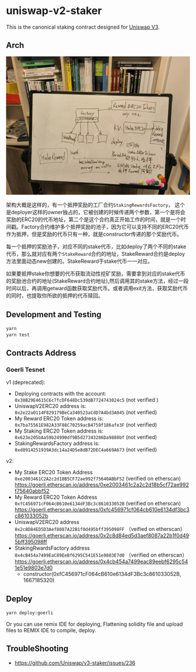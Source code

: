 # uniswap-v2-staker

This is the canonical staking contract designed for [Uniswap V3](https://github.com/Uniswap/uniswap-v3-core).

## Arch

![](images/arch.jpg)

架构大概是这样的，有一个抵押奖励的工厂合约`StakingRewardsFactory`， 这个是deployer这样的owner独占的，它被创建的时候传递两个参数，第一个是将会奖励的ERC20的代币地址，第二个是这个合约真正开始工作的时间，就是一个时间戳。Factory合约维护多个抵押奖励的池子，因为它可以支持不同的ERC20代币作为抵押，但是奖励的代币只有一种，就是constructor传递的那个奖励代币。

每一个抵押的奖励池子，对应不同的stake代币，比如deploy了两个不同的stake 代币，那么就对应有两个`StakeReward`合约的地址，StakeReward合约是deploy方法里面动态new创建的。StakeReward于stake代币一一对应。

如果要抵押stake你想要的代币获取流动性挖矿奖励，需要拿到对应的stake代币的奖励池合约的地址(StakeReward合约地址),然后调用其的stake方法，经过一段时间以后，再调用getward函数获取奖励代币。或者调用exit方法，获取奖励代币的同时，也提取你所欲的抵押的代币赎回。

## Development and Testing

```sh
yarn
yarn test
```

##  Contracts Address

### Goerli Tesnet

v1 (deprecated):

- Deploying contracts with the account: `0x30B29E4615C6c7fcDF648Dc539dB7724743024c5` (not verified )
- UniswapV2ERC20 address is: `0x2e22a0114F829179BeCa340523aCdD7A4bd3A045` (not verified)
- My Reward ERC20 Token address is: `0x7ba75561E982A33F88C70259acB4759f186afe3F` (not verified)
- My Staking ERC20 Token address is: `0x623e205bAa59b24990df9B5d27343286Da9880bf` (not verified)
- StakingRewardsFactory address is: `0xd8914251939A3dc14a24D5e8dB72DEC4a669A673` (not verified)

v2:

- My Stake ERC20 Token Address `0xe2003461C2A2c2d18B5CF72ae992f75640ABbF52`   (verified on etherscan) https://goerli.etherscan.io/address/0xe2003461c2a2c2d18b5cf72ae992f75640abbf52 
- My Reward ERC20 Token Address `0xfC456971cF064cB610e6134dF3Bc3c861033052B` (verified on etherscan) https://goerli.etherscan.io/address/0xfc456971cf064cb610e6134df3bc3c861033052b
- UniswapV2ERC20 address `0x2c8D84ED5D3Aef8087A22B1f0d495bff395098FF` （veified on etherscan） https://goerli.etherscan.io/address/0x2c8d84ed5d3aef8087a22b1f0d495bff395098ff 
- StakingRwardsFactory address `0x4cB454a7499EaC89EeBf6295C541E51e9803E7d0` （verified on etherscan） https://goerli.etherscan.io/address/0x4cb454a7499eac89eebf6295c541e51e9803e7d0 
   - constructor(0xfC456971cF064cB610e6134dF3Bc3c861033052B, 1667185320)

## Deploy

```bash
yarn deploy:goerli
```

Or you can use remix IDE for deploying, Flattening solidity file and upload files to REMIX IDE to compile, deploy.

## TroubleShooting 

- https://github.com/Uniswap/v3-staker/issues/236

